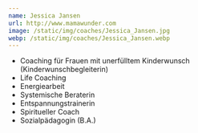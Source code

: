 ```yaml
---
name: Jessica Jansen
url: http://www.mamawunder.com
image: /static/img/coaches/Jessica_Jansen.jpg
webp: /static/img/coaches/Jessica_Jansen.webp
---
```


<ul><li>Coaching für Frauen mit unerfülltem Kinderwunsch (Kinderwunschbegleiterin)</li><li>Life Coaching</li><li>Energiearbeit</li><li>Systemische Beraterin</li><li>Entspannungstrainerin</li><li>Spiritueller Coach</li><li>Sozialpädagogin (B.A.)</li></ul>